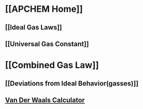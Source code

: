 # [[APCHEM Home]]

## [[Ideal Gas Laws]]
## [[Universal Gas Constant]]
# [[Combined Gas Law]]

## [[Deviations from Ideal Behavior(gasses)]]

## [Van Der Waals Calculator](https://www.desmos.com/calculator/dfwqngruiv)
